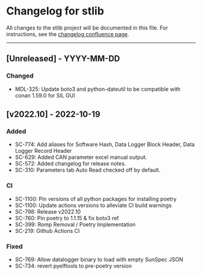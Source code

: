 # Changelog for stlib

All changes to the stlib project will be documented in this file.
For instructions, see the [changelog confluence page](https://epcpower.atlassian.net/l/c/zM7wz0at).

-------------------------------------------------------------------------------

## [Unreleased] - YYYY-MM-DD

### Changed

- MDL-325: Update boto3 and python-dateutil to be compatible with conan 1.59.0 for SIL GUI

## [v2022.10] - 2022-10-19

### Added

- SC-774: Add aliases for Software Hash, Data Logger Block Header, Data Logger Record Header
- SC-629: Added CAN parameter excel manual output.
- SC-572: Added changelog for release notes.
- SC-310: Parameters tab Auto Read checked off by default.

### CI

- SC-1100: Pin versions of all python packages for installing poetry
- SC-1100: Update actions versions to alleviate CI build warnings
- SC-798: Release v2022.10
- SC-760: Pin poetry to 1.1.15 & fix boto3 ref
- SC-399: Romp Removal / Poetry Implementation
- SC-219: Github Actions CI

### Fixed

- SC-769: Allow datalogger binary to load with empty SunSpec JSON
- SC-734: revert pyelftools to pre-poetry version
